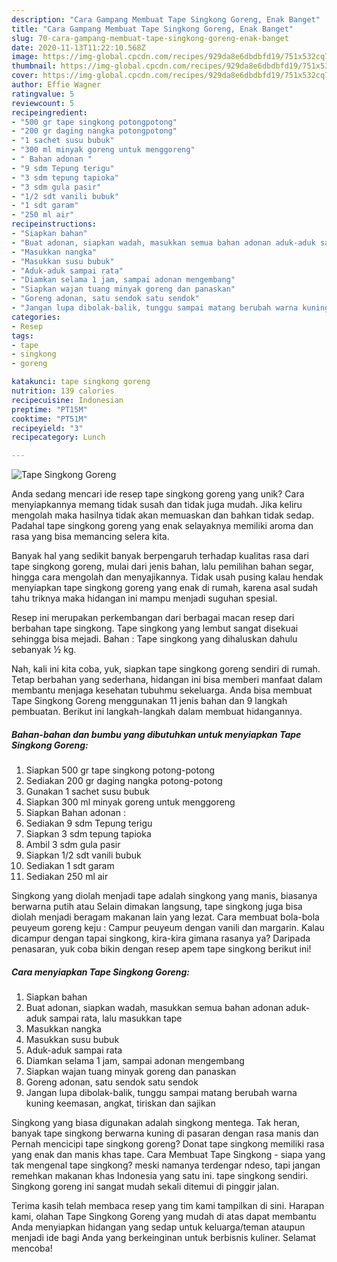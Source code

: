 ```yaml
---
description: "Cara Gampang Membuat Tape Singkong Goreng, Enak Banget"
title: "Cara Gampang Membuat Tape Singkong Goreng, Enak Banget"
slug: 70-cara-gampang-membuat-tape-singkong-goreng-enak-banget
date: 2020-11-13T11:22:10.568Z
image: https://img-global.cpcdn.com/recipes/929da8e6dbdbfd19/751x532cq70/tape-singkong-goreng-foto-resep-utama.jpg
thumbnail: https://img-global.cpcdn.com/recipes/929da8e6dbdbfd19/751x532cq70/tape-singkong-goreng-foto-resep-utama.jpg
cover: https://img-global.cpcdn.com/recipes/929da8e6dbdbfd19/751x532cq70/tape-singkong-goreng-foto-resep-utama.jpg
author: Effie Wagner
ratingvalue: 5
reviewcount: 5
recipeingredient:
- "500 gr tape singkong potongpotong"
- "200 gr daging nangka potongpotong"
- "1 sachet susu bubuk"
- "300 ml minyak goreng untuk menggoreng"
- " Bahan adonan "
- "9 sdm Tepung terigu"
- "3 sdm tepung tapioka"
- "3 sdm gula pasir"
- "1/2 sdt vanili bubuk"
- "1 sdt garam"
- "250 ml air"
recipeinstructions:
- "Siapkan bahan"
- "Buat adonan, siapkan wadah, masukkan semua bahan adonan aduk-aduk sampai rata, lalu masukkan tape"
- "Masukkan nangka"
- "Masukkan susu bubuk"
- "Aduk-aduk sampai rata"
- "Diamkan selama 1 jam, sampai adonan mengembang"
- "Siapkan wajan tuang minyak goreng dan panaskan"
- "Goreng adonan, satu sendok satu sendok"
- "Jangan lupa dibolak-balik, tunggu sampai matang berubah warna kuning keemasan, angkat, tiriskan dan sajikan"
categories:
- Resep
tags:
- tape
- singkong
- goreng

katakunci: tape singkong goreng 
nutrition: 139 calories
recipecuisine: Indonesian
preptime: "PT15M"
cooktime: "PT51M"
recipeyield: "3"
recipecategory: Lunch

---
```



![Tape Singkong Goreng](https://img-global.cpcdn.com/recipes/929da8e6dbdbfd19/751x532cq70/tape-singkong-goreng-foto-resep-utama.jpg)

Anda sedang mencari ide resep tape singkong goreng yang unik? Cara menyiapkannya memang tidak susah dan tidak juga mudah. Jika keliru mengolah maka hasilnya tidak akan memuaskan dan bahkan tidak sedap. Padahal tape singkong goreng yang enak selayaknya memiliki aroma dan rasa yang bisa memancing selera kita.

Banyak hal yang sedikit banyak berpengaruh terhadap kualitas rasa dari tape singkong goreng, mulai dari jenis bahan, lalu pemilihan bahan segar, hingga cara mengolah dan menyajikannya. Tidak usah pusing kalau hendak menyiapkan tape singkong goreng yang enak di rumah, karena asal sudah tahu triknya maka hidangan ini mampu menjadi suguhan spesial.

Resep ini merupakan perkembangan dari berbagai macan resep dari berbahan tape singkong. Tape singkong yang lembut sangat disekuai sehingga bisa mejadi. Bahan : Tape singkong yang dihaluskan dahulu sebanyak ½ kg.


Nah, kali ini kita coba, yuk, siapkan tape singkong goreng sendiri di rumah. Tetap berbahan yang sederhana, hidangan ini bisa memberi manfaat dalam membantu menjaga kesehatan tubuhmu sekeluarga. Anda bisa membuat Tape Singkong Goreng menggunakan 11 jenis bahan dan 9 langkah pembuatan. Berikut ini langkah-langkah dalam membuat hidangannya.

<!--inarticleads1-->

##### Bahan-bahan dan bumbu yang dibutuhkan untuk menyiapkan Tape Singkong Goreng:

1. Siapkan 500 gr tape singkong potong-potong
1. Sediakan 200 gr daging nangka potong-potong
1. Gunakan 1 sachet susu bubuk
1. Siapkan 300 ml minyak goreng untuk menggoreng
1. Siapkan  Bahan adonan :
1. Sediakan 9 sdm Tepung terigu
1. Siapkan 3 sdm tepung tapioka
1. Ambil 3 sdm gula pasir
1. Siapkan 1/2 sdt vanili bubuk
1. Sediakan 1 sdt garam
1. Sediakan 250 ml air


Singkong yang diolah menjadi tape adalah singkong yang manis, biasanya berwarna putih atau Selain dimakan langsung, tape singkong juga bisa diolah menjadi beragam makanan lain yang lezat. Cara membuat bola-bola peuyeum goreng keju : Campur peuyeum dengan vanili dan margarin. Kalau dicampur dengan tapai singkong, kira-kira gimana rasanya ya? Daripada penasaran, yuk coba bikin dengan resep apem tape singkong berikut ini! 

<!--inarticleads2-->

##### Cara menyiapkan Tape Singkong Goreng:

1. Siapkan bahan
1. Buat adonan, siapkan wadah, masukkan semua bahan adonan aduk-aduk sampai rata, lalu masukkan tape
1. Masukkan nangka
1. Masukkan susu bubuk
1. Aduk-aduk sampai rata
1. Diamkan selama 1 jam, sampai adonan mengembang
1. Siapkan wajan tuang minyak goreng dan panaskan
1. Goreng adonan, satu sendok satu sendok
1. Jangan lupa dibolak-balik, tunggu sampai matang berubah warna kuning keemasan, angkat, tiriskan dan sajikan


Singkong yang biasa digunakan adalah singkong mentega. Tak heran, banyak tape singkong berwarna kuning di pasaran dengan rasa manis dan Pernah mencicipi tape singkong goreng? Donat tape singkong memiliki rasa yang enak dan manis khas tape. Cara Membuat Tape Singkong - siapa yang tak mengenal tape singkong? meski namanya terdengar ndeso, tapi jangan remehkan makanan khas Indonesia yang satu ini. tape singkong sendiri. Singkong goreng ini sangat mudah sekali ditemui di pinggir jalan. 

Terima kasih telah membaca resep yang tim kami tampilkan di sini. Harapan kami, olahan Tape Singkong Goreng yang mudah di atas dapat membantu Anda menyiapkan hidangan yang sedap untuk keluarga/teman ataupun menjadi ide bagi Anda yang berkeinginan untuk berbisnis kuliner. Selamat mencoba!
